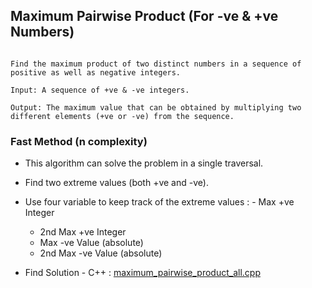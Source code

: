 ## Maximum Pairwise Product (For -ve & +ve Numbers)

```

Find the maximum product of two distinct numbers in a sequence of positive as well as negative integers.

Input: A sequence of +ve & -ve integers.

Output: The maximum value that can be obtained by multiplying two different elements (+ve or -ve) from the sequence.

```

### Fast Method (n complexity)

 - This algorithm can solve the problem in a single traversal.

 - Find two extreme values (both +ve and -ve).

 - Use four variable to keep track of the extreme values : 
		- Max +ve Integer
    - 2nd Max +ve Integer
    - Max -ve Value (absolute)
    - 2nd Max -ve Value (absolute)

 - Find Solution
		- C++ : [maximum_pairwise_product_all.cpp](./C++/maximum_pairwise_product_all.cpp)
